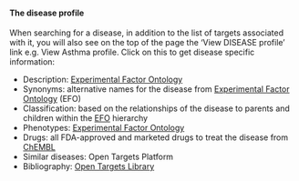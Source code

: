 #### The disease profile

When searching for a disease, in addition to the list of targets associated with it, you will also see on the top of the page the ‘View DISEASE profile’ link e.g. View Asthma profile. Click on this to get disease specific information:

* Description: [Experimental Factor Ontology](http://www.ebi.ac.uk/efo/)
* Synonyms: alternative names for the disease from [Experimental Factor Ontology](http://www.ebi.ac.uk/efo/) \(EFO\)
* Classification: based on the relationships of the disease to parents and children within the [EFO](https://www.ebi.ac.uk/efo/) hierarchy
* Phenotypes: [Experimental Factor Ontology](http://www.ebi.ac.uk/efo/)
* Drugs: all FDA-approved and marketed drugs to treat the disease from [ChEMBL](https://www.ebi.ac.uk/chembl/)
* Similar diseases: Open Targets Platform
* Bibliography: [Open Targets Library](/library.opentargets.io)



